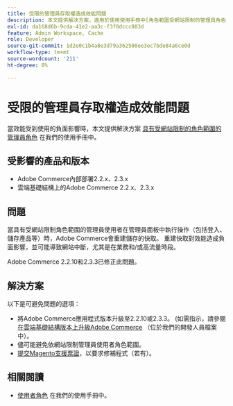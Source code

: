 ```yaml
---
title: 受限的管理員存取權造成效能問題
description: 本文提供解決方案，適用於使用使用手冊中[角色範圍受網站限制的管理員角色](https://docs.magento.com/m2/ee/user_guide/system/permissions-user-roles.html#step-2assign-resources)而效能受到負面影響的情況。
exl-id: da168d6b-9cda-41e2-aa3c-f3f0dccc803d
feature: Admin Workspace, Cache
role: Developer
source-git-commit: 1d2e0c1b4a8e3d79a362500ee3ec7bde84a6ce0d
workflow-type: tm+mt
source-wordcount: '211'
ht-degree: 0%

---
```


# 受限的管理員存取權造成效能問題

當效能受到使用的負面影響時，本文提供解決方案 [具有受網站限制的角色範圍的管理員角色](https://docs.magento.com/m2/ee/user_guide/system/permissions-user-roles.html#step-2assign-resources) 在我們的使用手冊中。

## 受影響的產品和版本

* Adobe Commerce內部部署2.2.x、2.3.x
* 雲端基礎結構上的Adobe Commerce 2.2.x、2.3.x

## 問題

當具有受網站限制角色範圍的管理員使用者在管理員面板中執行操作（包括登入、儲存產品等）時，Adobe Commerce會重建儲存的快取。 重建快取對效能造成負面影響，並可能導致網站中斷，尤其是在業務和/或高流量時段。

Adobe Commerce 2.2.10和2.3.3已修正此問題。

## 解決方案

以下是可避免問題的選項：

* 將Adobe Commerce應用程式版本升級至2.2.10或2.3.3。 (如需指示，請參閱 [在雲端基礎結構版本上升級Adobe Commerce](https://devdocs.magento.com/guides/v2.3/cloud/project/project-upgrade.html) （位於我們的開發人員檔案中）。
* 儘可能避免依網站限制管理員使用者角色範圍。
* [提交Magento支援票證](/help/help-center-guide/help-center/magento-help-center-user-guide.md#submit-ticket)，以要求修補程式（若有）。

## 相關閱讀

* [使用者角色](https://docs.magento.com/m2/ee/user_guide/system/permissions-user-roles.html) 在我們的使用手冊中。
